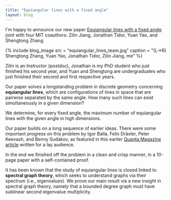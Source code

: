 ```yaml
---
title: "Equiangular lines with a fixed angle"
layout: blog
---
```


I'm happy to announce our new paper [Equiangular lines with a fixed angle](https://arxiv.org/abs/1907.12466) joint with four MIT coauthors: Zilin Jiang, Jonathan Tidor, Yuan Yao, and Shengtong Zhang.

{% include blog_image
    src = "equiangular_lines_team.jpg"
    caption = "(L->R) Shengtong Zhang, Yuan Yao, Jonathan Tidor, Zilin Jiang, me"
%}

Zilin is an Instructor (postdoc), Jonathan is my PhD student who just finished his second year, and Yuan and Shengtong are undergraduates who just finished their second and first respective years.

Our paper solves a longstanding problem in discrete geometry concerning **equiangular lines**, which are configurations of lines in space that are pairwise separated by the same angle. How many such lines can exist simultaneously in a given dimension?

We determine, for every fixed angle, the maximum number of equiangular lines with the given angle in high dimensions.

Our paper builds on a long sequence of earlier ideas. There were some important progress on this problem by Igor Balla, Felix Dräxler, Peter Keevash, and Benny Sudakov, as featured in this earlier [Quanta Magazine article](https://www.quantamagazine.org/a-new-path-to-equal-angle-lines-20170411/) written for a lay audience.

In the end we finished off the problem in a clean and crisp manner, in a 10-page paper with a self-contained proof.

It has been known that the study of equiangular lines is closed linked to **spectral graph theory**, which seeks to understand graphs via their spectrum (i.e., eigenvalues). We prove our main result via a new insight in spectral graph theory, namely that a bounded degree graph must have sublinear second eigenvalue multiplicity.
